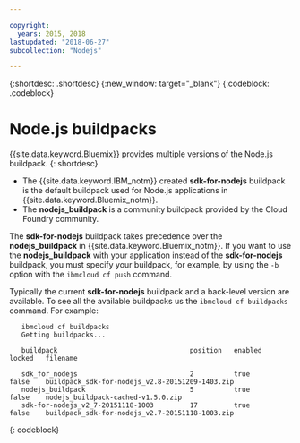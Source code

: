 ```yaml
---

copyright:
  years: 2015, 2018
lastupdated: "2018-06-27"
subcollection: "Nodejs"

---
```


{:shortdesc: .shortdesc}
{:new_window: target="_blank"}
{:codeblock: .codeblock}

# Node.js buildpacks

{{site.data.keyword.Bluemix}} provides multiple versions of the Node.js buildpack.
{: shortdesc}

* The {{site.data.keyword.IBM_notm}} created **sdk-for-nodejs** buildpack is the default buildpack used for Node.js applications in {{site.data.keyword.Bluemix_notm}}.
* The **nodejs_buildpack** is a community buildpack provided by the Cloud Foundry community.

The **sdk-for-nodejs** buildpack takes precedence over the **nodejs_buildpack** in {{site.data.keyword.Bluemix_notm}}. If you want to use the **nodejs_buildpack** with your application instead of the **sdk-for-nodejs** buildpack, you must specify your buildpack, for example, by using the `-b` option with the `ibmcloud cf push` command.

Typically the current **sdk-for-nodejs** buildpack and a back-level version are available.  To see all the available buildpacks us the `ibmcloud cf buildpacks` command.  For example:

```
   ibmcloud cf buildpacks
   Getting buildpacks...

   buildpack                                 position   enabled   locked   filename   

   sdk_for_nodejs                            2          true      false    buildpack_sdk-for-nodejs_v2.8-20151209-1403.zip   
   nodejs_buildpack                          5          true      false    nodejs_buildpack-cached-v1.5.0.zip   
   sdk-for-nodejs_v2_7-20151118-1003         17         true      false    buildpack_sdk-for-nodejs_v2.7-20151118-1003.zip
```
{: codeblock}
